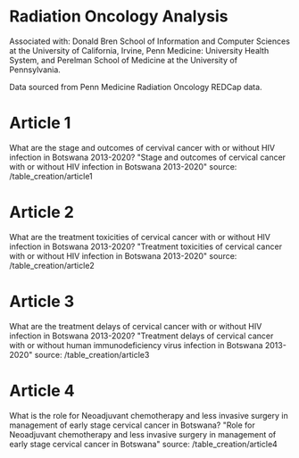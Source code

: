 # Radiation Oncology Analysis 
Associated with:
	Donald Bren School of Information and Computer Sciences at the University of California, Irvine, 
	Penn Medicine: University Health System, and Perelman School of Medicine at the University of Pennsylvania.

Data sourced from Penn Medicine Radiation Oncology REDCap data.


# Article 1
What are the stage and outcomes of cervival cancer with or without HIV infection in Botswana 2013-2020? 
"Stage and outcomes of cervical cancer with or without HIV infection in Botswana 2013-2020"
source: /table_creation/article1

# Article 2
What are the treatment toxicities of cervical cancer with or without HIV infection in Botswana 2013-2020?
"Treatment toxicities of cervical cancer with or without HIV infection in Botswana 2013-2020"
source: /table_creation/article2

# Article 3
What are the treatment delays of cervical cancer with or without HIV infection in Botswana 2013-2020?
"Treatment delays of cervical cancer with or without human immunodeficiency virus infection in Botswana 2013-2020"
source: /table_creation/article3

# Article 4
What is the role for Neoadjuvant chemotherapy and less invasive surgery in management of early stage cervical cancer in Botswana?
"Role for Neoadjuvant chemotherapy and less invasive surgery in management of early stage cervical cancer in Botswana"
source: /table_creation/article4